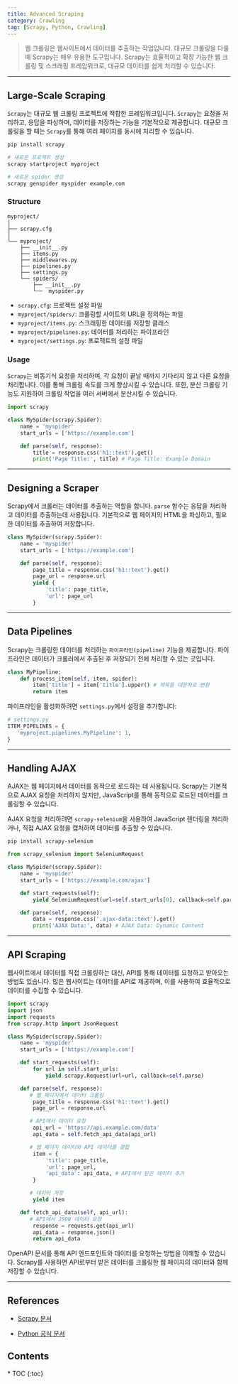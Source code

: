 ```yaml
---
title: Advanced Scraping
category: Crawling
tag: [Scrapy, Python, Crawling]
---
```


> 웹 크롤링은 웹사이트에서 데이터를 추출하는 작업입니다. 대규모 크롤링을 다룰 때 Scrapy는 매우 유용한 도구입니다. Scrapy는 효율적이고 확장 가능한 웹 크롤링 및 스크래핑 프레임워크로, 대규모 데이터를 쉽게 처리할 수 있습니다.

---

## Large-Scale Scraping

`Scrapy`는 대규모 웹 크롤링 프로젝트에 적합한 프레임워크입니다. `Scrapy`는 요청을 처리하고, 응답을 파싱하며, 데이터를 저장하는 기능을 기본적으로 제공합니다. 대규모 크롤링을 할 때는 `Scrapy`를 통해 여러 페이지를 동시에 처리할 수 있습니다.

```bash
pip install scrapy

# 새로운 프로젝트 생성
scrapy startproject myproject

# 새로운 spider 생성
scrapy genspider myspider example.com
```

### Structure

```plaintext
myproject/
│
├── scrapy.cfg
│
└── myproject/
    ├── __init__.py
    ├── items.py
    ├── middlewares.py
    ├── pipelines.py
    ├── settings.py
    └── spiders/
        ├── __init__.py
        └──  myspider.py
```

- `scrapy.cfg`: 프로젝트 설정 파일
- `myproject/spiders/`: 크롤링할 사이트의 URL을 정의하는 파일
- `myproject/items.py`: 스크래핑한 데이터를 저장할 클래스
- `myproject/pipelines.py`: 데이터를 처리하는 파이프라인
- `myproject/settings.py`: 프로젝트의 설정 파일

### Usage

`Scrapy`는 비동기식 요청을 처리하며, 각 요청이 끝날 때까지 기다리지 않고 다른 요청을 처리합니다. 이를 통해 크롤링 속도를 크게 향상시킬 수 있습니다. 또한, 분산 크롤링 기능도 지원하여 크롤링 작업을 여러 서버에서 분산시킬 수 있습니다.

```python
import scrapy

class MySpider(scrapy.Spider):
    name = 'myspider'
    start_urls = ['https://example.com']

    def parse(self, response):
        title = response.css('h1::text').get()
        print('Page Title:', title) # Page Title: Example Domain
```

---

## Designing a Scraper

Scrapy에서 크롤러는 데이터를 추출하는 역할을 합니다. `parse` 함수는 응답을 처리하고 데이터를 추출하는데 사용됩니다. 기본적으로 웹 페이지의 HTML을 파싱하고, 필요한 데이터를 추출하여 저장합니다.

```python
class MySpider(scrapy.Spider):
    name = 'myspider'
    start_urls = ['https://example.com']

    def parse(self, response):
        page_title = response.css('h1::text').get()
        page_url = response.url
        yield {
            'title': page_title,
            'url': page_url
        }
```

---

## Data Pipelines

Scrapy는 크롤링한 데이터를 처리하는 `파이프라인(pipeline)` 기능을 제공합니다. 파이프라인은 데이터가 크롤러에서 추출된 후 저장되기 전에 처리할 수 있는 곳입니다.

```python
class MyPipeline:
    def process_item(self, item, spider):
        item['title'] = item['title'].upper() # 제목을 대문자로 변환
        return item
```

파이프라인을 활성화하려면 `settings.py`에서 설정을 추가합니다:

```python
# settings.py
ITEM_PIPELINES = {
   'myproject.pipelines.MyPipeline': 1,
}
```

---

## Handling AJAX

AJAX는 웹 페이지에서 데이터를 동적으로 로드하는 데 사용됩니다. Scrapy는 기본적으로 AJAX 요청을 처리하지 않지만, JavaScript를 통해 동적으로 로드된 데이터를 크롤링할 수 있습니다.

AJAX 요청을 처리하려면 `scrapy-selenium`을 사용하여 JavaScript 렌더링을 처리하거나, 직접 AJAX 요청을 캡처하여 데이터를 추출할 수 있습니다.

```bash
pip install scrapy-selenium
```

```python
from scrapy_selenium import SeleniumRequest

class MySpider(scrapy.Spider):
    name = 'myspider'
    start_urls = ['https://example.com/ajax']

    def start_requests(self):
        yield SeleniumRequest(url=self.start_urls[0], callback=self.parse)

    def parse(self, response):
        data = response.css('.ajax-data::text').get()
        print('AJAX Data:', data) # AJAX Data: Dynamic Content
```

---

## API Scraping

웹사이트에서 데이터를 직접 크롤링하는 대신, API를 통해 데이터를 요청하고 받아오는 방법도 있습니다. 많은 웹사이트는 데이터를 API로 제공하며, 이를 사용하여 효율적으로 데이터를 수집할 수 있습니다.

```python
import scrapy
import json
import requests
from scrapy.http import JsonRequest

class MySpider(scrapy.Spider):
    name = 'myspider'
    start_urls = ['https://example.com']

    def start_requests(self):
        for url in self.start_urls:
            yield scrapy.Request(url=url, callback=self.parse)

    def parse(self, response):
       # 웹 페이지에서 데이터 크롤링
        page_title = response.css('h1::text').get()
        page_url = response.url

       # API에서 데이터 요청
        api_url = 'https://api.example.com/data'
        api_data = self.fetch_api_data(api_url)

       # 웹 페이지 데이터와 API 데이터를 결합
        item = {
            'title': page_title,
            'url': page_url,
            'api_data': api_data, # API에서 받은 데이터 추가
        }

       # 데이터 저장
        yield item

    def fetch_api_data(self, api_url):
       # API에서 JSON 데이터 요청
        response = requests.get(api_url)
        api_data = response.json()
        return api_data
```

OpenAPI 문서를 통해 API 엔드포인트와 데이터를 요청하는 방법을 이해할 수 있습니다. Scrapy를 사용하면 API로부터 받은 데이터를 크롤링한 웹 페이지의 데이터와 함께 저장할 수 있습니다.

---

## References

- [Scrapy 문서](https://scrapy.org/)

* [Python 공식 문서](https://docs.python.org/3/)

<nav class='post-toc' markdown='1'>
  <h2>Contents</h2>
* TOC
{:toc}
</nav>
